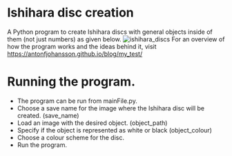 # Ishihara disc creation

A Python program to create Ishihara discs with general objects inside of them (not just numbers) as given below. 
![ishihara_discs](https://i.imgur.com/dHxIz66.png)
For an overview of how the program works and the ideas behind it, visit https://antonfjohansson.github.io/blog/my_test/

# Running the program.
*   The program can be run from mainFile.py.
*   Choose a save name for the image where the Ishihara disc will be created. (save_name)
*   Load an image with the desired object. (object_path)
*   Specify if the object is represented as white or black (object_colour)
*   Choose a colour scheme for the disc.
*   Run the program.




